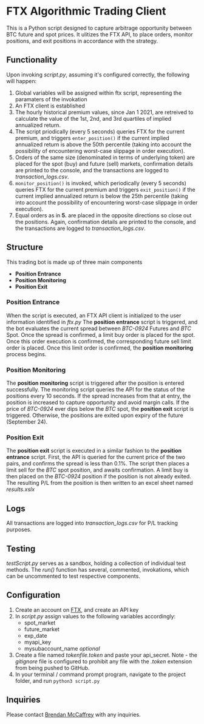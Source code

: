 # FTX Algorithmic Trading Client

This is a Python script designed to capture arbitrage opportunity between BTC future and spot prices. It ulitizes the FTX API, to place orders, monitor positions, and exit positions in accordance with the strategy. 

## Functionality

Upon invoking *script.py*, assuming it's configured correctly, the following will happen:

 1. Global variables will be assigned within ftx script, representing the paramaters of the invokation
 2. An FTX client is established
 3. The hourly historical premium values, since Jan 1 2021, are retreived to calculate the value of the 1st, 2nd, and 3rd quartiles of implied annualized return.
 4. The script priodically (every 5 seconds) queries FTX for the current premium, and triggers `enter_position()` if the current implied annualized return is above the 50th percentile (taking into account the possibility of encountering worst-case slippage in order execution).
 5. Orders of the same size (denominated in terms of underlying token) are placed for the spot (buy) and future (sell) markets, confirmation details are printed to the console, and the transactions are logged to *transaction_logs.csv*.
 6. `monitor_position()` is invoked, which periodically (every 5 seconds) queries FTX for the current premium and triggers `exit_position()` if the current implied annualized return is below the 25th percentile (taking into account the possibility of encountering worst-case slippage in order execution).
 7. Equal orders as in **5.** are placed in the opposite directions so close out the positions. Again, confirmation details are printed to the console, and the transactions are logged to *transaction_logs.csv*.

## Structure

This trading bot is made up of three main components

 - **Position Entrance**
 - **Position Monitoring**
 - **Position Exit**

### Position Entrance

When the script is executed, an FTX API client is initialized to the user information identified in *ftx.py* The **position entrance** script is triggered, and the bot evaluates the current spread between *BTC-0924* Futures and *BTC* Spot. Once the spread is confirmed, a limit buy order is placed for the spot. Once this order execution is confirmed, the corresponding future sell limit order is placed. Once this limit order is confirmed, the **position monitoring** process begins.

### Position Monitoring

The **position monitoring** script is triggered after the position is entered successfully. The monitoring script queries the API for the status of the positions every 10 seconds. If the spread increases from that at entry, the position is increased to capture opportunity and avoid margin calls. If the price of *BTC-0924* ever dips below the *BTC* spot, the **position exit** script is triggered. Otherwise, the positions are exited upon expiry of the future (September 24).

### Position Exit

The **position exit** script is executed in a similar fashion to the **position entrance** script. First, the API is queried for the current price of the two pairs, and confirms the spread is less than 0.1%. The script then places a limit sell for the *BTC* spot position, and awaits confirmation. A limit buy is then placed on the *BTC-0924* position if the position is not already exited. The resulting P/L from the position is then written to an excel sheet named *results.xslx*

## Logs

All transactions are logged into *transaction_logs.csv* for P/L tracking purposes.

## Testing

*testScript.py* serves as a sandbox, holding a collection of individual test methods. The *run()* function has several, commented, invokations, which can be uncommented to test respective components. 

## Configuration

 1. Create an account on [FTX](ftx.com), and create an API key
 2. In *script.py* assign values to the following variables accordingly:
    - spot_market
    - future_market
    - exp_date
    - myapi_key
    - mysubaccount_name *optional*
 3. Create a file named *tokenfile.token* and paste your api_secret. Note - the *gitignore* file is configured to prohibit any file with the *.token* extension from being pushed to GitHub.
 4. In your terminal / command prompt program, navigate to the project folder, and run `python3 script.py`


## Inquiries

Please contact [Brendan McCaffrey](mailto:brendanchristophermccaffrey.com) with any inquiries.
